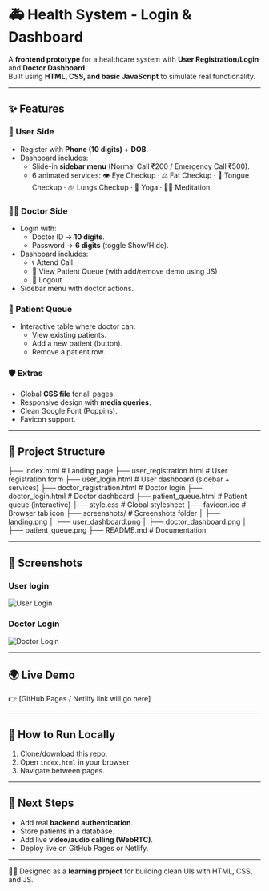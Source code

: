 # 🚑 Health System - Login & Dashboard

A **frontend prototype** for a healthcare system with **User Registration/Login** and **Doctor Dashboard**.  
Built using **HTML, CSS, and basic JavaScript** to simulate real functionality.  

---

## ✨ Features
### 👤 User Side
- Register with **Phone (10 digits)** + **DOB**.
- Dashboard includes:
  - Slide-in **sidebar menu** (Normal Call ₹200 / Emergency Call ₹500).
  - 6 animated services:
    👁 Eye Checkup · ⚖ Fat Checkup · 👅 Tongue Checkup · 🫁 Lungs Checkup · 🧘 Yoga · 🧘‍♂️ Meditation  

### 👨‍⚕️ Doctor Side
- Login with:
  - Doctor ID → **10 digits**.
  - Password → **6 digits** (toggle Show/Hide).
- Dashboard includes:
  - 📞 Attend Call
  - 👥 View Patient Queue (with add/remove demo using JS)
  - 🚪 Logout
- Sidebar menu with doctor actions.

### 🏥 Patient Queue
- Interactive table where doctor can:
  - View existing patients.
  - Add a new patient (button).
  - Remove a patient row.

### 🛡 Extras
- Global **CSS file** for all pages.
- Responsive design with **media queries**.
- Clean Google Font (Poppins).
- Favicon support.

---

## 📂 Project Structure


├── index.html # Landing page
├── user_registration.html # User registration form
├── user_login.html # User dashboard (sidebar + services)
├── doctor_registration.html # Doctor login
├── doctor_login.html # Doctor dashboard
├── patient_queue.html # Patient queue (interactive)
├── style.css # Global stylesheet
├── favicon.ico # Browser tab icon
├── screenshots/ # Screenshots folder
│ ├── landing.png
│ ├── user_dashboard.png
│ ├── doctor_dashboard.png
│ ├── patient_queue.png
├── README.md # Documentation



---

## 📸 Screenshots

### User login
![User Login](screenshots/user_login.png)

### Doctor Login
![Doctor Login](screenshots/doctor_login.png)




---

## 🌍 Live Demo
👉 [GitHub Pages / Netlify link will go here]  

---

## 🚀 How to Run Locally
1. Clone/download this repo.  
2. Open `index.html` in your browser.  
3. Navigate between pages.  

---

## 🔧 Next Steps
- Add real **backend authentication**.  
- Store patients in a database.  
- Add live **video/audio calling (WebRTC)**.  
- Deploy live on GitHub Pages or Netlify.  

---

👨‍⚕️ Designed as a **learning project** for building clean UIs with HTML, CSS, and JS.


